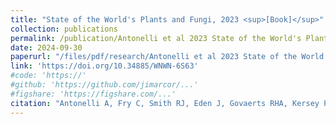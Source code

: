```yaml
---
title: "State of the World's Plants and Fungi, 2023 <sup>[Book]</sup>"
collection: publications
permalink: /publication/Antonelli et al 2023 State of the World's Plants and Fungi
date: 2024-09-30
paperurl: "/files/pdf/research/Antonelli et al 2023 State of the World's Plants and Fungi.pdf"
link: 'https://doi.org/10.34885/WNWN-6S63'
#code: 'https://'
#github: 'https://github.com/jimarcor/...'
#figshare: 'https://figshare.com/...'
citation: "Antonelli A, Fry C, Smith RJ, Eden J, Govaerts RHA, Kersey P, Nic Lughadha E, Onstein RE, Simmonds MSJ, Zizka A, Ackerman JD, Adams VM, Ainsworth AM, Albouy C, Allen AP, Allen SP, Allio R, Auld TD, Bachman SP, Baker WJ, Barrett RL, Beaulieu JM, Bellot S, Black N, Boehnisch G, Bogarín D, Boyko JD, Brown MJM, Budden A, Bureš P, Butt N, Cabral A, Cai L, Aguilar-Cano J, Chang Y, Charitonidou M, Chau JH, Cheek M, Chomicki G, Coiro M, Colli-Silva M, Condamine FL, Crayn DM, Cribb P, Cuervo-Robayo AP, Dahlberg A, Deklerck V, Denelle P, Dhanjal-Adams KL, Druzhinina I, Eiserhardt WL, Elliott TL, Enquist BJ, Escudero M, Espinosa-Ruiz S, Fay MF, Fernández M, Flanagan NS, Forest F, Fowler RM, Freiberg M, Gallagher RV, Gaya E, Gehrke B, Gelwick K, Grace OM, Granados Mendoza C, Grenié M, Groom QJ, Hackel J, Hagen ER, Hágsater E, Halley JM, Hu A-Q, Jaramillo C, Kattge J, Keith DA, Kirk P, Kissling WD, Knapp S, Kreft H, Kuhnhäuser BG, Larridon I, Leão TCC, Leitch IJ, Liimatainen K, Lim JY, Lucas E, Lücking R, Luján M, Luo A, Magallón S, Maitner B, <b>Márquez-Corro JI</b>, Martín-Bravo S, Martins-Cunha K, Mashau AC, Mauad AV, Maurin O, Medina Lemos R, Merow C, Michelangeli FA, Mifsud JCO, Mikryukov V, Moat J, Monro AK, Muasya AM, Mueller GM, Muellner-Riehl AN, Nargar K, Negrão R, Nicolson N, Niskanen T, Oliveira Andrino C, Olmstead RG, Ondo I, Oses L, Parra-Sánchez E, Paton AJ, Pellicer J, Pellissier L, Pennington TD, Pérez-Escobar OA, Phillips C, Pironon S, Possingham H, Prance G, Przelomska NAS, Ramírez-Barahona SA, Renner SS, Rincon M, Rivers MC, Rojas Andrés BM, Romero-Soler KJ, Roque N, Rzedowski J, Sanmartín I, Santamaría-Aguilar D, Schellenberger Costa D, Serpell E, Seyfullah LJ, Shah T, Shen X, Silvestro D, Simpson DA, Šmarda P, Šmerda J, Smidt E, Smith SA, Solano-Gomez R, Sothers C, Soto Gomez M, Spalink D, Sperotto P, Sun M, Suz LM, Svenning JC, Taylor A, Tedersoo L, Tietje M, Trekels M, Tremblay RL, Turner R, Vasconcelos T, Veselý P, Villanueva BS, Villaverde T, Vorontsova MS, Walker BE, Wang Z, Watson M, Weigelt P, Wenk EH, Westrip JRS, Wilkinson T, Willett SD, Wilson KL, Winter M, Wirth C, Wölke FJR, Wright IJ, Zedek F, Zhigila DA, Zimmermann NE, Zuluaga A, Zuntini AR. 2023. &quot;State of the World's Plants and Fungi, 2023: Tackling the Nature Emergency: Evidence, Gaps and Priorities&quot; <i>Royal Botanic Gardens, Kew</i> pp. 96, London. doi:10.34885/WNWN-6S63"
---
```

